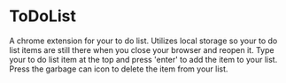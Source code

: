 # ToDoList
A chrome extension for your to do list. 
Utilizes local storage so your to do list items are still there when you close your browser and reopen it.
Type your to do list item at the top and press 'enter' to add the item to your list. Press the garbage can icon to delete the item from your list.
